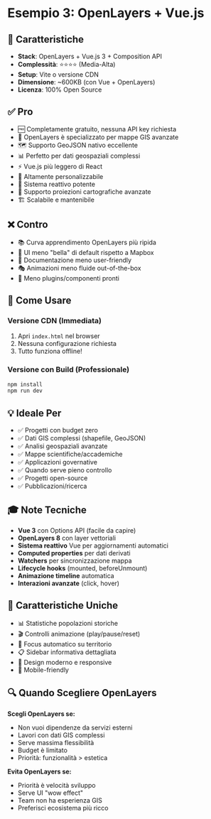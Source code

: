 # Esempio 3: OpenLayers + Vue.js

## 🎯 Caratteristiche

- **Stack**: OpenLayers + Vue.js 3 + Composition API
- **Complessità**: ⭐⭐⭐⭐ (Media-Alta)
- **Setup**: Vite o versione CDN
- **Dimensione**: ~600KB (con Vue + OpenLayers)
- **Licenza**: 100% Open Source

## ✅ Pro

- 🆓 Completamente gratuito, nessuna API key richiesta
- 🎯 OpenLayers è specializzato per mappe GIS avanzate
- 🗺️ Supporto GeoJSON nativo eccellente
- 📊 Perfetto per dati geospaziali complessi
- ⚡ Vue.js più leggero di React
- 🔧 Altamente personalizzabile
- 🎨 Sistema reattivo potente
- 📐 Supporto proiezioni cartografiche avanzate
- 🏗️ Scalabile e mantenibile

## ❌ Contro

- 📚 Curva apprendimento OpenLayers più ripida
- 🎨 UI meno "bella" di default rispetto a Mapbox
- 📖 Documentazione meno user-friendly
- 🎭 Animazioni meno fluide out-of-the-box
- 🧩 Meno plugins/componenti pronti

## 🚀 Come Usare

### Versione CDN (Immediata)
1. Apri `index.html` nel browser
2. Nessuna configurazione richiesta
3. Tutto funziona offline!

### Versione con Build (Professionale)
```bash
npm install
npm run dev
```

## 💡 Ideale Per

- ✅ Progetti con budget zero
- ✅ Dati GIS complessi (shapefile, GeoJSON)
- ✅ Analisi geospaziali avanzate
- ✅ Mappe scientifiche/accademiche
- ✅ Applicazioni governative
- ✅ Quando serve pieno controllo
- ✅ Progetti open-source
- ✅ Pubblicazioni/ricerca

## 🎓 Note Tecniche

- **Vue 3** con Options API (facile da capire)
- **OpenLayers 8** con layer vettoriali
- **Sistema reattivo** Vue per aggiornamenti automatici
- **Computed properties** per dati derivati
- **Watchers** per sincronizzazione mappa
- **Lifecycle hooks** (mounted, beforeUnmount)
- **Animazione timeline** automatica
- **Interazioni avanzate** (click, hover)

## 🌟 Caratteristiche Uniche

- 📊 Statistiche popolazioni storiche
- 🎬 Controlli animazione (play/pause/reset)
- 🎯 Focus automatico su territorio
- 📋 Sidebar informativa dettagliata
- 🎨 Design moderno e responsive
- 📱 Mobile-friendly

## 🔍 Quando Scegliere OpenLayers

**Scegli OpenLayers se:**
- Non vuoi dipendenze da servizi esterni
- Lavori con dati GIS complessi
- Serve massima flessibilità
- Budget è limitato
- Priorità: funzionalità > estetica

**Evita OpenLayers se:**
- Priorità è velocità sviluppo
- Serve UI "wow effect"
- Team non ha esperienza GIS
- Preferisci ecosistema più ricco
